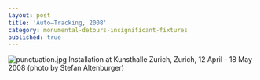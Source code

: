 ```yaml
---
layout: post
title: 'Auto–Tracking, 2008'
category: monumental-detours-insignificant-fixtures
published: true
---
```


![punctuation.jpg]({{site.baseurl}}/assets/img/2016_perforations_II_wasteful_illuminations.jpg)
Installation at Kunsthalle Zurich, Zurich, 12 April - 18 May 2008 (photo by Stefan Altenburger)
